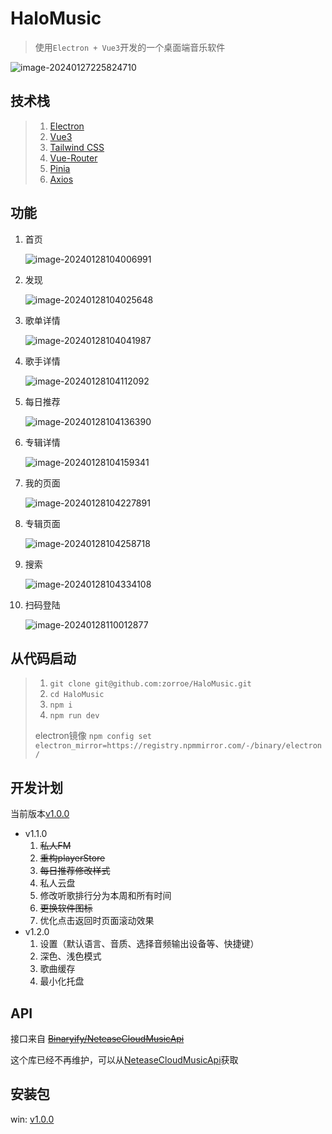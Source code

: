 # HaloMusic

> 使用`Electron + Vue3`开发的一个桌面端音乐软件

![image-20240127225824710](./public/image-20240127225824710.png)

## 技术栈

>1. [Electron](https://www.electronjs.org/)
>2. [Vue3](https://cn.vuejs.org/)
>3. [Tailwind CSS](https://tailwindcss.com/)
>4. [Vue-Router](https://router.vuejs.org/zh/)
>5. [Pinia](https://pinia.vuejs.org/zh/)
>6. [Axios](https://axios-http.com/zh/docs/intro)

## 功能

1. 首页

   ![image-20240128104006991](./public/image-20240128104006991.png)

2. 发现

   ![image-20240128104025648](./public/image-20240128104025648.png)

3. 歌单详情

   ![image-20240128104041987](./public/image-20240128104041987.png)

4. 歌手详情

   ![image-20240128104112092](./public/image-20240128104112092.png)

5. 每日推荐

   ![image-20240128104136390](./public/image-20240128104136390.png)

6. 专辑详情

   ![image-20240128104159341](./public/image-20240128104159341.png)

7. 我的页面

   ![image-20240128104227891](./public/image-20240128104227891.png)

8. 专辑页面

   ![image-20240128104258718](./public/image-20240128104258718.png)

9. 搜索

   ![image-20240128104334108](./public/image-20240128104334108.png)

10. 扫码登陆

    ![image-20240128110012877](./public/image-20240128110012877.png)

## 从代码启动

>1. `git clone git@github.com:zorroe/HaloMusic.git`
>2. `cd HaloMusic`
>3. `npm i`
>4. `npm run dev`
>
>electron镜像 `npm config set electron_mirror=https://registry.npmmirror.com/-/binary/electron/`

## 开发计划

当前版本[v1.0.0](https://github.com/zorroe/HaloMusic/releases/tag/v1.0.0)

* v1.1.0
  1. ~~私人FM~~
  2. ~~重构playerStore~~
  3. ~~每日推荐修改样式~~
  4. 私人云盘
  5. 修改听歌排行分为本周和所有时间
  6. ~~更换软件图标~~
  7. 优化点击返回时页面滚动效果
* v1.2.0
  1. 设置（默认语言、音质、选择音频输出设备等、快捷键）
  2. 深色、浅色模式
  3. 歌曲缓存
  4. 最小化托盘

## API

接口来自 ~~[Binaryify/NeteaseCloudMusicApi](https://github.com/Binaryify/NeteaseCloudMusicApi)~~

这个库已经不再维护，可以从[NeteaseCloudMusicApi](https://www.npmjs.com/package/NeteaseCloudMusicApi)获取

## 安装包

win: [v1.0.0](https://github.com/zorroe/HaloMusic/releases/download/v1.0.0/HaloMusic.exe)
